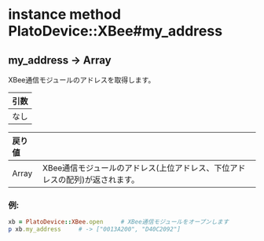 # instance method PlatoDevice::XBee#my_address

## my_address -> Array

XBee通信モジュールのアドレスを取得します。  

|引数|
|:--|
|なし|

|戻り値||
|:--|:--|
|Array|XBee通信モジュールのアドレス(上位アドレス、下位アドレスの配列)が返されます。|

### 例:
```Ruby
xb = PlatoDevice::XBee.open     # XBee通信モジュールをオープンします
p xb.my_address     # -> ["0013A200", "D40C2092"]
```
